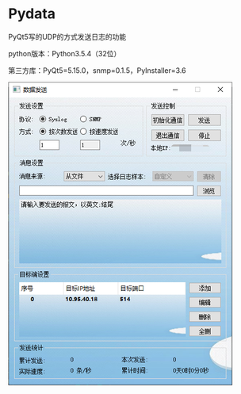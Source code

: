 # Pydata
PyQt5写的UDP的方式发送日志的功能

python版本：Python3.5.4（32位）

第三方库：PyQt5=5.15.0，snmp=0.1.5，PyInstaller=3.6

![image](https://github.com/Reboencheng/Pydata/blob/master/Snipaste_2020-06-14_13-55-06.png)
